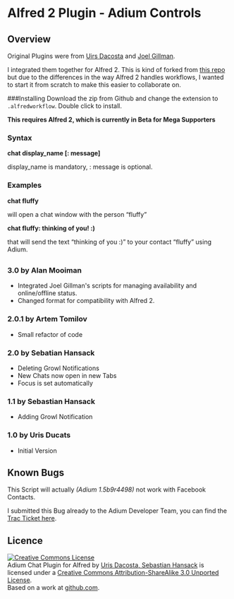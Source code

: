# Alfred 2 Plugin - Adium Controls

## Overview

Original Plugins were from [Uirs Dacosta](http://urisdacosta.tumblr.com/post/13767011309/alfred-extension-for-adium-chat) and [Joel Gillman](http://joelgillman.com/projects/alfred-controls-for-adium/).

I integrated them together for Alfred 2. This is kind of forked from [this repo](https://github.com/Detmud/Alfred-Extension---Adium-Chat) but due to the differences in the way Alfred 2 handles workflows, I wanted to start it from scratch to make this easier to collaborate on.

###Installing
Download the zip from Github and change the extension to `.alfredworkflow`. Double click to install.

**This requires Alfred 2, which is currently in Beta for Mega Supporters**

### Syntax 
**chat display_name [: message]**

display_name is mandatory,
: message is optional.


### Examples
**chat fluffy**

will open a chat window with the person “fluffy”

**chat fluffy: thinking of you! :)**

that will send the text “thinking of you :)” to your contact “fluffy” using Adium.

## 

### 3.0 by Alan Mooiman
- Integrated Joel Gillman's scripts for managing availability and online/offline status.
- Changed format for compatibility with Alfred 2.

### 2.0.1 by Artem Tomilov
- Small refactor of code

### 2.0 by Sebatian Hansack
- Deleting Growl Notifications
- New Chats now open in new Tabs
- Focus is set automatically

### 1.1 by Sebastian Hansack
- Adding Growl Notification

### 1.0 by Uris Ducats
- Initial Version

## Known Bugs
This Script will actually *(Adium 1.5b9r4498)* not work with Facebook Contacts.

I submitted this Bug already to the Adium Developer Team,
you can find the [Trac Ticket here](http://trac.adium.im/ticket/15768).


## Licence
<a rel="license" href="http://creativecommons.org/licenses/by-sa/3.0/"><img alt="Creative Commons License" style="border-width:0" src="http://i.creativecommons.org/l/by-sa/3.0/88x31.png" /></a><br /><span xmlns:dct="http://purl.org/dc/terms/" href="http://purl.org/dc/dcmitype/Dataset" property="dct:title" rel="dct:type">Adium Chat Plugin for Alfred</span> by <a xmlns:cc="http://creativecommons.org/ns#" href="https://github.com/Detmud/Alfred-Extension---Adium-Chat" property="cc:attributionName" rel="cc:attributionURL">Uris Dacosta, Sebastian Hansack</a> is licensed under a <a rel="license" href="http://creativecommons.org/licenses/by-sa/3.0/">Creative Commons Attribution-ShareAlike 3.0 Unported License</a>.<br />Based on a work at <a xmlns:dct="http://purl.org/dc/terms/" href="https://github.com/Detmud/Alfred-Extension---Adium-Chat" rel="dct:source">github.com</a>.